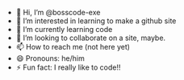 - 👋 Hi, I’m @bosscode-exe
- 👀 I’m interested in learning to make a github site
- 🌱 I’m currently learning code
- 💞️ I’m looking to collaborate on a site, maybe.
- 📫 How to reach me (not here yet)
- 😄 Pronouns: he/him
- ⚡ Fun fact: I really like to code!!

<!---
bosscode-exe/bosscode-exe is a ✨ special ✨ repository because its `README.md` (this file) appears on your GitHub profile.
You can click the Preview link to take a look at your changes.
--->
